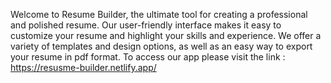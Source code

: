 Welcome to Resume Builder, the ultimate tool for creating a professional and polished resume. Our user-friendly interface makes it easy to customize your resume and highlight your skills and experience. We offer a variety of templates and design options, as well as an easy way to export your resume in pdf format. To access our app please visit the link : https://resusme-builder.netlify.app/


